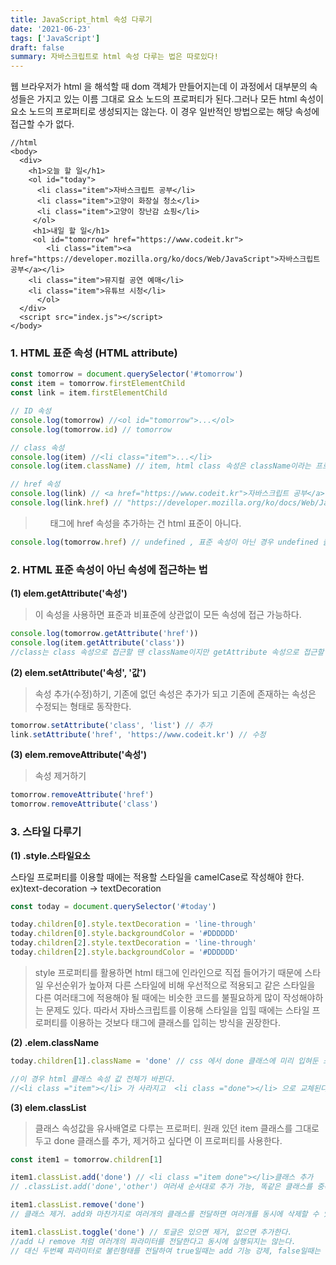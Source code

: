 ```yaml
---
title: JavaScript_html 속성 다루기
date: '2021-06-23'
tags: ['JavaScript']
draft: false
summary: 자바스크립트로 html 속성 다루는 법은 따로있다!
---
```


웹 브라우저가 html 을 해석할 때 dom 객체가 만들어지는데 이 과정에서 대부분의 속성들은 가지고 있는 이름 그대로 요소 노드의 프로퍼티가 된다.그러나 모든 html 속성이 요소 노드의 프로퍼티로 생성되지는 않는다.
이 경우 일반적인 방법으로는 해당 속성에 접근할 수가 없다.

```
//html
<body>
  <div>
    <h1>오늘 할 일</h1>
    <ol id="today">
      <li class="item">자바스크립트 공부</li>
      <li class="item">고양이 화장실 청소</li>
      <li class="item">고양이 장난감 쇼핑</li>
     </ol>
     <h1>내일 할 일</h1>
     <ol id="tomorrow" href="https://www.codeit.kr">
     	<li class="item"><a href="https://developer.mozilla.org/ko/docs/Web/JavaScript">자바스크립트 공부</a></li>
	<li class="item">뮤지컬 공연 예매</li>
	<li class="item">유튜브 시청</li>
      </ol>
  </div>
  <script src="index.js"></script>
</body>
```

### 1. HTML 표준 속성 (HTML attribute)

```jsx
const tomorrow = document.querySelector('#tomorrow')
const item = tomorrow.firstElementChild
const link = item.firstElementChild

// ID 속성
console.log(tomorrow) //<ol id="tomorrow">...</ol>
console.log(tomorrow.id) // tomorrow

// class 속성
console.log(item) //<li class="item">...</li>
console.log(item.className) // item, html class 속성은 className이라는 프로퍼티로 생성된다.

// href 속성
console.log(link) // <a href="https://www.codeit.kr">자바스크립트 공부</a>
console.log(link.href) // "https://developer.mozilla.org/ko/docs/Web/JavaScript"
```

> <ol> 태그에 href 속성을 추가하는 건 html 표준이 아니다.

```jsx
console.log(tomorrow.href) // undefined , 표준 속성이 아닌 경우 undefined 출력
```

### 2. HTML 표준 속성이 아닌 속성에 접근하는 법

**(1) elem.getAttribute('속성')**

> 이 속성을 사용하면 표준과 비표준에 상관없이 모든 속성에 접근 가능하다.

```jsx
console.log(tomorrow.getAttribute('href'))
console.log(item.getAttribute('class'))
//class는 class 속성으로 접근할 땐 className이지만 getAttribute 속성으로 접근할 떄에는 class 이다.
```

**(2) elem.setAttribute('속성', '값')**

> 속성 추가(수정)하기, 기존에 없던 속성은 추가가 되고 기존에 존재하는 속성은 수정되는 형태로 동작한다.

```jsx
tomorrow.setAttribute('class', 'list') // 추가
link.setAttribute('href', 'https://www.codeit.kr') // 수정
```

**(3) elem.removeAttribute('속성')**

> 속성 제거하기

```jsx
tomorrow.removeAttribute('href')
tomorrow.removeAttribute('class')
```

### 3. 스타일 다루기

**(1) .style.스타일요소**

스타일 프로퍼티를 이용할 때에는 적용할 스타일을 camelCase로 작성해야 한다.
ex)text-decoration -> textDecoration

```jsx
const today = document.querySelector('#today')

today.children[0].style.textDecoration = 'line-through'
today.children[0].style.backgroundColor = '#DDDDDD'
today.children[2].style.textDecoration = 'line-through'
today.children[2].style.backgroundColor = '#DDDDDD'
```

> style 프로퍼티를 활용하면 html 태그에 인라인으로 직접 들어가기 때문에 스타일 우선순위가 높아져 다른 스타일에 비해 우선적으로 적용되고 같은 스타일을 다른 여러태그에 적용해야 될 때에는 비슷한 코드를 불필요하게 많이 작성해야하는 문제도 있다. 따라서 자바스크립트를 이용해 스타일을 입힐 때에는 스타일 프로퍼티를 이용하는 것보다 태그에 클래스를 입히는 방식을 권장한다.

**(2) .elem.className**

```jsx
today.children[1].className = 'done' // css 에서 done 클래스에 미리 입혀둔 스타일이 실행된다.

//이 경우 html 클래스 속성 값 전체가 바뀐다.
//<li class ="item"></li> 가 사라지고  <li class ="done"></li> 으로 교체된다.
```

**(3) elem.classList**

> 클래스 속성값을 유사배열로 다루는 프로퍼티. 원래 있던 item 클래스를 그대로 두고 done 클래스를 추가, 제거하고 싶다면 이 프로퍼티를 사용한다.

```jsx
const item1 = tomorrow.children[1]

item1.classList.add('done') // <li class ="item done"></li>클래스 추가
// .classList.add('done','other') 여러새 순서대로 추가 가능, 똑같은 클래스를 중복으로 추가하면 하나만 추가된다.

item1.classList.remove('done')
// 클래스 제거. add와 마찬가지로 여러개의 클래스를 전달하면 여러개를 동시에 삭제할 수 있다.

item1.classList.toggle('done') // 토글은 있으면 제거, 없으면 추가한다.
//add 나 remove 처럼 여러개의 파라미터를 전달한다고 동시에 실행되지는 않는다.
// 대신 두번째 파라미터로 불린형태를 전달하여 true일때는 add 기능 강제, false일때는 remove 기능을 강제한다. 자주 사용되지는 않는다.
```
